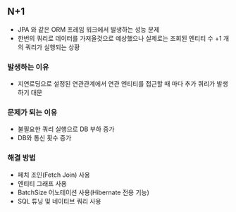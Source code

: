 ## N+1
- JPA 와 같은 ORM 프레임 워크에서 발생하는 성능 문제
- 한번의 쿼리로 데이터를 가져올것으로 예상했으나 실제로는 조회된 엔티티 수 +1 개의 쿼리가 실행되는 상황

### 발생하는 이유
- 지연로딩으로 설정된 연관관계에서 연관 엔티티를 접근할 때 마다 추가 쿼리가 발생하기 대문

### 문제가 되는 이유
- 불필요한 쿼리 실행으로 DB 부하 증가
- DB와 통신 횟수 증가

### 해결 방법
- 페치 조인(Fetch Join) 사용
- 엔티티 그래프 사용
- BatchSize 어노테이션 사용(Hibernate 전용 기능)
- SQL 튜닝 및 네이티브 쿼리 사용